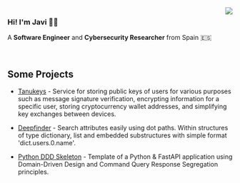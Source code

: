 <img align="right" src="https://github-readme-stats.vercel.app/api?username=n1nj4t4nuk1&show_icons=true&icon_color=CE1D2D&text_color=718096&bg_color=00000000&hide_title=true&hide_border=true" />

### Hi! I'm Javi 👋🏻

A **Software Engineer** and **Cybersecurity Researcher** from Spain 🇪🇸

<br/>


## Some Projects

* [Tanukeys](https://github.com/n1nj4t4nuk1/tanukeys) - Service for storing public keys of users for various purposes such as message signature verification, encrypting information for a specific user, storing cryptocurrency wallet addresses, and simplifying key exchanges between devices.

* [Deepfinder](https://pypi.org/project/deepfinder/) - Search attributes easily using dot paths. Within structures of type dictionary, list and embedded substructures with simple format 'dict.users.0.name'.

* [Python DDD Skeleton](https://github.com/n1nj4t4nuk1/python-ddd-skeleton) - Template of a Python & FastAPI application using Domain-Driven Design and Command Query Response Segregation principles.

